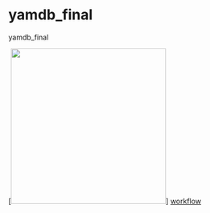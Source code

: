 # yamdb_final
yamdb_final

[<img aling="left" width="308px" src="https://docs.github.com/assets/cb-6722/images/help/repository/actions-workflow-status-badge.png" />] [workflow]

[workflow]: (https://github.com/huppa_fp/yamdb_final/workflows/yamdb_workflow.yml/badge.svg)